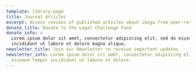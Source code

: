 ```yaml
---
template: library-page
title: Journal Articles
excerpt: Access reviews of published articles about iboga from peer-reviewed journals
donate_title: Donate to the Legal Challenge Fund
donate_info: >
  Lorem ipsum dolor sit amet, consectetur adipiscing elit, sed do eiusmod tempor
  incididunt ut labore et dolore magna aliqua.
newsletter_title: Join our Newsletter to receive important updates
newsletter_info: Lorem ipsum dolor sit amet, consectetur adipiscing elit, sed do
  eiusmod tempor incididunt ut labore et dolore.
---
```

